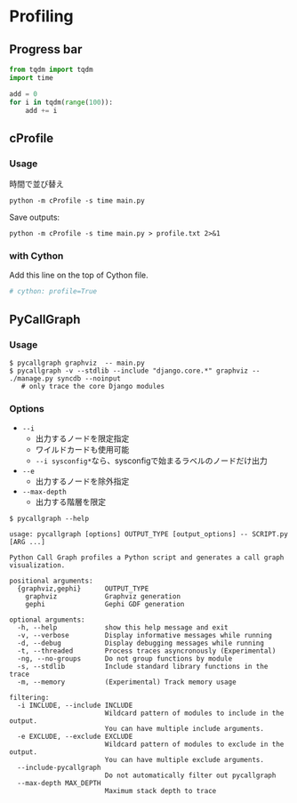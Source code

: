 # Profiling

## Progress bar
```python
from tqdm import tqdm
import time

add = 0
for i in tqdm(range(100)):
    add += i
```

## cProfile

### Usage
時間で並び替え
```terminal
python -m cProfile -s time main.py
```
Save outputs:
```terminal
python -m cProfile -s time main.py > profile.txt 2>&1
```

### with Cython
Add this line on the top of Cython file.
```py
# cython: profile=True
```

## PyCallGraph

### Usage
```terminal
$ pycallgraph graphviz  -- main.py
$ pycallgraph -v --stdlib --include "django.core.*" graphviz -- ./manage.py syncdb --noinput 
   # only trace the core Django modules
```

### Options
* `--i`
  * 出力するノードを限定指定
  * ワイルドカードも使用可能
  * `--i sysconfig*`なら、sysconfigで始まるラベルのノードだけ出力
* `--e`
  * 出力するノードを除外指定
* `--max-depth`
  * 出力する階層を限定


```terminal
$ pycallgraph --help

usage: pycallgraph [options] OUTPUT_TYPE [output_options] -- SCRIPT.py [ARG ...]

Python Call Graph profiles a Python script and generates a call graph
visualization.

positional arguments:
  {graphviz,gephi}      OUTPUT_TYPE
    graphviz            Graphviz generation
    gephi               Gephi GDF generation

optional arguments:
  -h, --help            show this help message and exit
  -v, --verbose         Display informative messages while running
  -d, --debug           Display debugging messages while running
  -t, --threaded        Process traces asyncronously (Experimental)
  -ng, --no-groups      Do not group functions by module
  -s, --stdlib          Include standard library functions in the trace
  -m, --memory          (Experimental) Track memory usage

filtering:
  -i INCLUDE, --include INCLUDE
                        Wildcard pattern of modules to include in the output.
                        You can have multiple include arguments.
  -e EXCLUDE, --exclude EXCLUDE
                        Wildcard pattern of modules to exclude in the output.
                        You can have multiple exclude arguments.
  --include-pycallgraph
                        Do not automatically filter out pycallgraph
  --max-depth MAX_DEPTH
                        Maximum stack depth to trace
 ```
